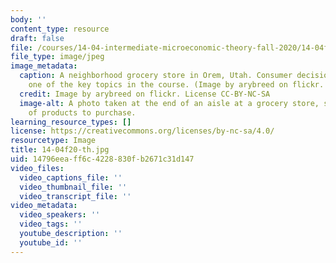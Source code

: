 ```yaml
---
body: ''
content_type: resource
draft: false
file: /courses/14-04-intermediate-microeconomic-theory-fall-2020/14-04f20-th.jpg
file_type: image/jpeg
image_metadata:
  caption: A neighborhood grocery store in Orem, Utah. Consumer decisions-making is
    one of the key topics in the course. (Image by arybreed on flickr. License CC-BY-NC-SA.)
  credit: Image by arybreed on flickr. License CC-BY-NC-SA
  image-alt: A photo taken at the end of an aisle at a grocery store, showing a plethora
    of products to purchase.
learning_resource_types: []
license: https://creativecommons.org/licenses/by-nc-sa/4.0/
resourcetype: Image
title: 14-04f20-th.jpg
uid: 14796eea-ff6c-4228-830f-b2671c31d147
video_files:
  video_captions_file: ''
  video_thumbnail_file: ''
  video_transcript_file: ''
video_metadata:
  video_speakers: ''
  video_tags: ''
  youtube_description: ''
  youtube_id: ''
---
```

